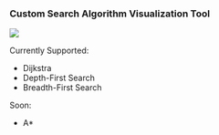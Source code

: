 ### Custom Search Algorithm Visualization Tool

![](https://github.com/Schachte/Search-Algorithm-Visualizer/blob/master/giphy.gif?raw=true)

Currently Supported:

- Dijkstra
- Depth-First Search
- Breadth-First Search

Soon:
- A*

